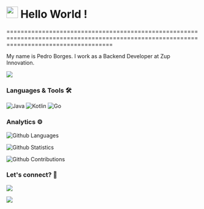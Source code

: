 
<h1><img src="https://emojis.slackmojis.com/emojis/images/1531849430/4246/blob-sunglasses.gif?1531849430" width="30"/> Hello World ! </h1>
==========================================================================================================================================


My name is Pedro Borges. I work as a Backend Developer at Zup Innovation.

![](http://estruyf-github.azurewebsites.net/api/VisitorHit?user=pedromcborges&repo=pedromcborges&countColorcountColor)

### Languages & Tools 🛠  
![Java](https://img.shields.io/badge/-Java-05122A?style=flat&color=green)&nbsp;![Kotlin](https://img.shields.io/badge/-Kotlin-05122A?style=flat&color=green)&nbsp;![Go](https://img.shields.io/badge/-Go-05122A?style=flat&color=green)&nbsp;  


### Analytics ⚙️

![Github Languages](https://github-readme-stats.vercel.app/api/top-langs/?username=pedromcborges&layout=compact&count_private=true)

![Github Statistics](https://github-readme-stats.vercel.app/api/?username=pedromcborges&count_private=true&show_icons=true)

![Github Contributions](https://github-readme-streak-stats.herokuapp.com/?user=pedromcborges&hide_border=true)

### Let's connect? 🤝

<p align="left">

<a href="https://www.linkedin.com/in/pedro-borges-b19622162/"><img src="https://img.shields.io/badge/-LinkedIn-0077B5?style=flat&logo=Linkedin&logoColor=white"/></a>

<a href="https://www.instagram.com/pedromcborges/"><img src="https://img.shields.io/badge/-Instagram-E4405F?style=flat&logo=instagram&logoColor=white"/></a>

</p>